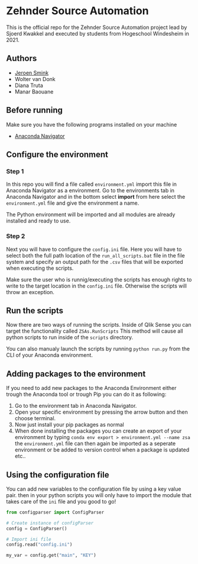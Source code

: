 # Zehnder Source Automation
This is the official repo for the Zehnder Source Automation project lead by Sjoerd Kwakkel and executed by students from Hogeschool Windesheim in 2021.

## Authors
- [Jeroen Smink](https://github.com/jeroensmink98)
- Wolter van Donk
- Diana Truta
- Manar Baouane

## Before running
Make sure you have the following programs installed on your machine
- [Anaconda Navigator](https://www.anaconda.com/products/individual)

## Configure the environment
### Step 1
In this repo you will find a file called ``environment.yml`` import this file in Anaconda Navigator as a environment. Go to the environments tab in Anaconda Navigator and in the bottom select <b>import</b> from here select the ``environment.yml`` file and give the environment a name.

The Python environment will be imported and all modules are already installed and ready to use. 

### Step 2
Next you will have to configure the ``config.ini`` file. Here you will have to select both the full path location of the ``run_all_scripts.bat`` file in the file system and specify an output path for the ``.csv`` files that will be exported when executing the scripts.

Make sure the user who is runnig/executing the scripts has enough rights to write to the target location in the ``config.ini`` file. Otherwise the scripts will throw an exception.


## Run the scripts
Now there are two ways of running the scripts. Inside of Qlik Sense you can target the functionality called ``ZSAs.RunScripts`` This method will cause all python scripts to run inside of the ``scripts`` directory. 

You can also manualy launch the scripts by running ``python run.py`` from the CLI of your Anaconda environment.


## Adding packages to the environment
If you need to add new packages to the Anaconda Environment either trough the Anaconda tool or trough Pip you can do it as following:

1. Go to the environment tab in Anaconda Navigator.
2. Open your specific environment by pressing the arrow button and then choose terminal.
3. Now just install your pip packages as normal
4. When done installing the packages you can create an export of your environment by typing ``conda env export > environment.yml --name zsa`` the ``environment.yml`` file can then again be imported as a seperate environment or be added to version control when a package is updated etc..

## Using the configuration file
You can add new variables to the configuration file by using a key value pair. then in your python scripts you will only have to import the module that takes care of the ``ini`` file and you good to go!

```py
from configparser import ConfigParser

# Create instance of configParser
config = ConfigParser()

# Import ini file
config.read("config.ini")

my_var = config.get("main", "KEY")
```



